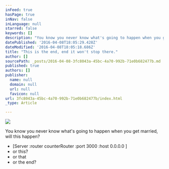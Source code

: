 ```yaml
---
inFeed: true
hasPage: true
inNav: false
inLanguage: null
starred: false
keywords: []
description: "You know you never know what's going to happen when you get married, will this happen?"
datePublished: '2016-04-08T18:05:29.428Z'
dateModified: '2016-04-08T18:05:18.686Z'
title: "This is the end, end it won't stop there."
author: []
sourcePath: _posts/2016-04-08-3fc8043a-45bc-4a70-992b-71e0b682477b.md
published: true
authors: []
publisher:
  name: null
  domain: null
  url: null
  favicon: null
url: 3fc8043a-45bc-4a70-992b-71e0b682477b/index.html
_type: Article

---
```

![](https://the-grid-user-content.s3-us-west-2.amazonaws.com/f7089f72-7a2c-4140-abf7-09bbda5221dc.jpg)

You know you never know what's going to happen when you get married, will this happen?

* \[Server :router counterRouter :port 3000 :host 0.0.0.0 \]
* or this?
* or that
* or the end?